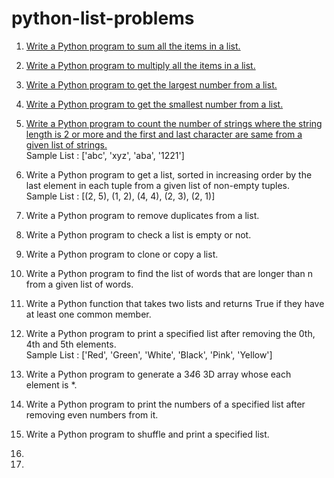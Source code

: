 # python-list-problems

1. [Write a Python program to sum all the items in a list.](https://github.com/pise-anuradha/python-list-problems/tree/main/problem%20-%20%2001)

2. [Write a Python program to multiply all the items in a list.](https://github.com/pise-anuradha/python-list-problems/tree/main/problem%20-%2002)

3. [Write a Python program to get the largest number from a list.](https://github.com/pise-anuradha/python-list-problems/tree/main/problem%20-%2003)

4. [Write a Python program to get the smallest number from a list.](https://github.com/pise-anuradha/python-list-problems/tree/main/problem%20-%2004)

5. [Write a Python program to count the number of strings where the string length is 2 or more and the first and last character are same from a given list of strings.<br/>](https://github.com/pise-anuradha/python-list-problems/tree/main/problem%20-%2005)
Sample List : ['abc', 'xyz', 'aba', '1221']


7. Write a Python program to get a list, sorted in increasing order by the last element in each tuple from a given list of non-empty tuples.<br/>
Sample List : [(2, 5), (1, 2), (4, 4), (2, 3), (2, 1)]

8. Write a Python program to remove duplicates from a list.

9. Write a Python program to check a list is empty or not.

10. Write a Python program to clone or copy a list.
    
11. Write a Python program to find the list of words that are longer than n from a
given list of words.

12. Write a Python function that takes two lists and returns True if they have at
least one common member.

13. Write a Python program to print a specified list after removing the 0th, 4th and
5th elements.<br/>
Sample List : ['Red', 'Green', 'White', 'Black', 'Pink', 'Yellow']

14. Write a Python program to generate a 3*4*6 3D array whose each element is
*.

15. Write a Python program to print the numbers of a specified list after removing
even numbers from it.

16. Write a Python program to shuffle and print a specified list.

17. 

18. 
